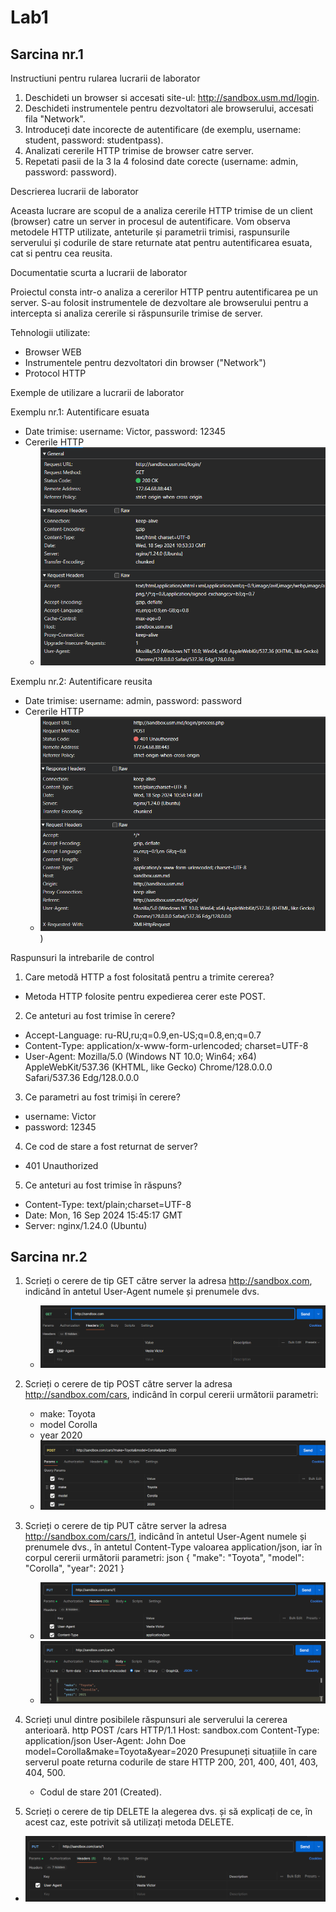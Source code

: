 # Lab1

## Sarcina nr.1
Instructiuni pentru rularea lucrarii de laborator

1. Deschideti un browser si accesati site-ul: http://sandbox.usm.md/login.
2. Deschideti instrumentele pentru dezvoltatori ale browserului, accesati fila "Network".
3. Introduceți date incorecte de autentificare (de exemplu, username: student, password: studentpass).
4. Analizati cererile HTTP trimise de browser catre server.
5. Repetati pasii de la 3 la 4 folosind date corecte (username: admin, password: password).

Descrierea lucrarii de laborator

Aceasta lucrare are scopul de a analiza cererile HTTP trimise de un client (browser) catre un server in procesul de autentificare. Vom observa metodele HTTP utilizate, anteturile și parametrii trimisi, raspunsurile serverului și codurile de stare returnate atat pentru autentificarea esuata, cat si pentru cea reusita.

Documentatie scurta a lucrarii de laborator

Proiectul consta intr-o analiza a cererilor HTTP pentru autentificarea pe un server. S-au folosit instrumentele de dezvoltare ale browserului pentru a intercepta si analiza cererile si răspunsurile trimise de server.

Tehnologii utilizate:
+ Browser WEB
+ Instrumentele pentru dezvoltatori din browser ("Network")
+ Protocol HTTP

Exemple de utilizare a lucrarii de laborator

Exemplu nr.1: Autentificare esuata
+ Date trimise: username: Victor, password: 12345
+ Cererile HTTP
  + ![image](image.png)

Exemplu nr.2: Autentificare reusita
+ Date trimise: username: admin, password: password
+ Cererile HTTP
  + ![image](image-1.png))

Raspunsuri la intrebarile de control

1. Care metodă HTTP a fost folositată pentru a trimite cererea?
  + Metoda HTTP folosite pentru expedierea cerer este POST.
2. Ce anteturi au fost trimise în cerere?
  + Accept-Language: ru-RU,ru;q=0.9,en-US;q=0.8,en;q=0.7
  + Content-Type: application/x-www-form-urlencoded; charset=UTF-8
  + User-Agent: Mozilla/5.0 (Windows NT 10.0; Win64; x64) AppleWebKit/537.36 (KHTML, like Gecko) Chrome/128.0.0.0 Safari/537.36 Edg/128.0.0.0
3. Ce parametri au fost trimiși în cerere?
  + username: Victor
  + password: 12345
4. Ce cod de stare a fost returnat de server?
  + 401 Unauthorized
5. Ce anteturi au fost trimise în răspuns?
  + Content-Type: text/plain;charset=UTF-8
  + Date: Mon, 16 Sep 2024 15:45:17 GMT
  + Server: nginx/1.24.0 (Ubuntu)

## Sarcina nr.2

1. Scrieți o cerere de tip GET către server la adresa http://sandbox.com, indicând în antetul User-Agent numele și prenumele dvs.
   + ![image](image-2.png)

2. Scrieți o cerere de tip POST către server la adresa http://sandbox.com/cars, indicând în corpul cererii următorii parametri:
   + make: Toyota
   + model Corolla
   + year 2020
   + ![image](image-3.png)

3. Scrieți o cerere de tip PUT către server la adresa http://sandbox.com/cars/1, indicând în antetul User-Agent numele și prenumele dvs., în antetul Content-Type valoarea application/json, iar în corpul cererii următorii parametri: json { "make": "Toyota", "model": "Corolla", "year": 2021 }
   + ![image](image-4.png)
   + ![image](image-5.png)

4. Scrieți unul dintre posibilele răspunsuri ale serverului la cererea anterioară. http POST /cars HTTP/1.1 Host: sandbox.com Content-Type: application/json User-Agent: John Doe model=Corolla&make=Toyota&year=2020 Presupuneți situațiile în care serverul poate returna codurile de stare HTTP 200, 201, 400, 401, 403, 404, 500.
   + Codul de stare 201 (Created).

5.   Scrieți o cerere de tip DELETE la alegerea dvs. și să explicați de ce, în acest caz, este potrivit să utilizați metoda DELETE.
   + ![image](image-6.png)
